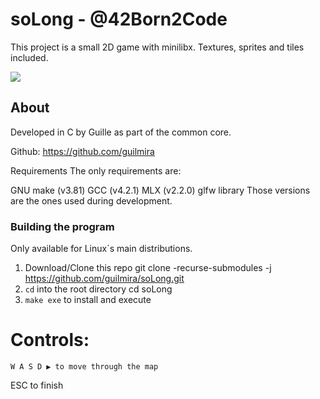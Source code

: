 # soLong - @42Born2Code
This project is a small 2D game with minilibx. Textures, sprites and tiles included.


![](https://github.com/guilmira/soLong/blob/master/showCase/show-off.gif)

## About

Developed in C by Guille as part of the common core.

Github: https://github.com/guilmira

Requirements
The only requirements are:

GNU make (v3.81)
GCC (v4.2.1)
MLX (v2.2.0)
glfw library
Those versions are the ones used during development.

### Building the program

Only available for Linux´s main distributions.

1. Download/Clone this repo
        git clone -recurse-submodules -j https://github.com/guilmira/soLong.git
2. `cd` into the root directory
        cd soLong
3. `make exe` to install and execute

# Controls:
	W A S D ▶️ to move through the map
 ESC to finish
